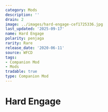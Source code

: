 ```yaml
---
category: Mods
description: ''
drain: 2
image: ../images/hard-engage-cef1725336.jpg
last_updated: '2025-09-17'
name: Hard Engage
polarity: penjaga
rarity: Rare
release_date: '2020-06-11'
source: WFCD
tags:
- Companion Mod
- Mods
tradable: true
type: Companion Mod
---
```


# Hard Engage

